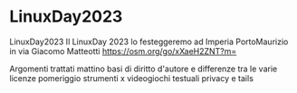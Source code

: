 # LinuxDay2023
LinuxDay2023
Il LinuxDay 2023 lo festeggeremo ad Imperia PortoMaurizio in via Giacomo Matteotti https://osm.org/go/xXaeH2ZNT?m=

Argomenti trattati
mattino 
basi di diritto d'autore e differenze tra le varie licenze
pomeriggio
strumenti x videogiochi testuali
privacy e tails
